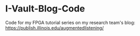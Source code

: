 # I-Vault-Blog-Code
Code for my FPGA tutorial series on my research team's blog: https://publish.illinois.edu/augmentedlistening/
